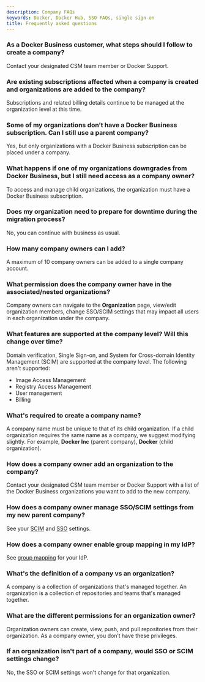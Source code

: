 ```yaml
---
description: Company FAQs
keywords: Docker, Docker Hub, SSO FAQs, single sign-on
title: Frequently asked questions
---
```


### As a Docker Business customer, what steps should I follow to create a company?

Contact your designated CSM team member or Docker Support.

### Are existing subscriptions affected when a company is created and organizations are added to the company?

Subscriptions and related billing details continue to be managed at the organization level at this time.

### Some of my organizations don’t have a Docker Business subscription. Can I still use a parent company?

Yes, but only organizations with a Docker Business subscription can be placed under a company.

### What happens if one of my organizations downgrades from Docker Business, but I still need access as a company owner?

To access and manage child organizations, the organization must have a Docker Business subscription. 

### Does my organization need to prepare for downtime during the migration process?

No, you can continue with business as usual.

### How many company owners can I add?

A maximum of 10 company owners can be added to a single company account.

### What permission does the company owner have in the associated/nested organizations?

Company owners can navigate to the **Organization** page, view/edit organization members, change SSO/SCIM settings that may impact all users in each organization under the company. 

### What features are supported at the company level? Will this change over time?

Domain verification, Single Sign-on, and System for Cross-domain Identity Management (SCIM) are supported at the company level. The following aren't supported:

- Image Access Management
- Registry Access Management
- User management
- Billing

### What's required to create a company name?

A company name must be unique to that of its child organization. If a child organization requires the same name as a company, we suggest modifying slightly. For example, **Docker Inc** (parent company), **Docker** (child organization).

### How does a company owner add an organization to the company?

Contact your designated CSM team member or Docker Support with a list of the Docker Business organizations you want to add to the new company.

### How does a company owner manage SSO/SCIM settings from my new parent company?

See your [SCIM](../docker-hub/company-scim.md) and [SSO](../docker-hub/sso-connection.md) settings.

### How does a company owner enable group mapping in my IdP?

See [group mapping](../docker-hub/group-mapping.md) for your IdP.

### What's the definition of a company vs an organization?

A company is a collection of organizations that's managed together. An organization is a collection of repositories and teams that's managed together. 

### What are the different permissions for an organization owner?

Organization owners can create, view, push, and pull repositories from their organization. As a company owner, you don’t have these privileges.

### If an organization isn't part of a company, would SSO or SCIM settings change?

No, the SSO or SCIM settings won't change for that organization. 
